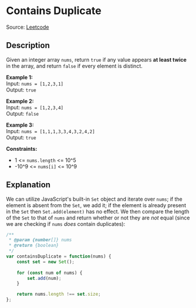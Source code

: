 # Contains Duplicate

Source: [Leetcode](https://leetcode.com/problems/contains-duplicate/)

## Description

Given an integer array `nums`, return `true` if any value appears **at least twice** in the array, and return `false` if every element is distinct.

**Example 1:**  
Input: `nums = [1,2,3,1]`  
Output: `true`  

**Example 2:**  
Input: `nums = [1,2,3,4]`  
Output: `false`

**Example 3:**  
Input: `nums = [1,1,1,3,3,4,3,2,4,2]`  
Output: `true`

**Constraints:**

- 1 <= `nums.length` <= 10^5
- -10^9 <= `nums[i]` <= 10^9

## Explanation

We can utilize JavaScript's built-in `Set` object and iterate over `nums`; if the element is absent from the `Set`, we add it; if the element is already present in the `Set` then `Set.add(element)` has no effect. We then compare the length of the `Set` to that of `nums` and return whether or not they are _not_ equal (since we are checking if `nums` _does_ contain duplicates):

```javascript
/**
 * @param {number[]} nums
 * @return {boolean}
 */
var containsDuplicate = function(nums) {
    const set = new Set();
    
    for (const num of nums) {
        set.add(num);
    }

    return nums.length !== set.size;
};
```
